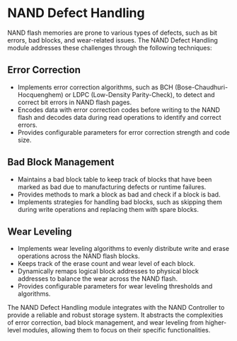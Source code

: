 # NAND Defect Handling

NAND flash memories are prone to various types of defects, such as bit errors, bad blocks, and wear-related issues. The NAND Defect Handling module addresses these challenges through the following techniques:

## Error Correction
- Implements error correction algorithms, such as BCH (Bose-Chaudhuri-Hocquenghem) or LDPC (Low-Density Parity-Check), to detect and correct bit errors in NAND flash pages.
- Encodes data with error correction codes before writing to the NAND flash and decodes data during read operations to identify and correct errors.
- Provides configurable parameters for error correction strength and code size.

## Bad Block Management
- Maintains a bad block table to keep track of blocks that have been marked as bad due to manufacturing defects or runtime failures.
- Provides methods to mark a block as bad and check if a block is bad.
- Implements strategies for handling bad blocks, such as skipping them during write operations and replacing them with spare blocks.

## Wear Leveling
- Implements wear leveling algorithms to evenly distribute write and erase operations across the NAND flash blocks.
- Keeps track of the erase count and wear level of each block.
- Dynamically remaps logical block addresses to physical block addresses to balance the wear across the NAND flash.
- Provides configurable parameters for wear leveling thresholds and algorithms.

The NAND Defect Handling module integrates with the NAND Controller to provide a reliable and robust storage system. It abstracts the complexities of error correction, bad block management, and wear leveling from higher-level modules, allowing them to focus on their specific functionalities.